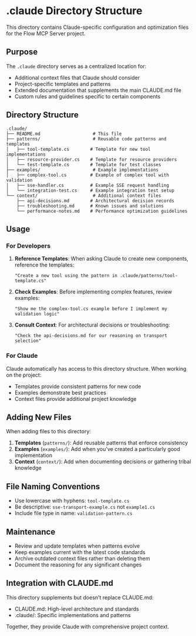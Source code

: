 # .claude Directory Structure

This directory contains Claude-specific configuration and optimization files for the Flow MCP Server project.

## Purpose

The `.claude` directory serves as a centralized location for:
- Additional context files that Claude should consider
- Project-specific templates and patterns
- Extended documentation that supplements the main CLAUDE.md file
- Custom rules and guidelines specific to certain components

## Directory Structure

```
.claude/
├── README.md                    # This file
├── patterns/                    # Reusable code patterns and templates
│   ├── tool-template.cs        # Template for new tool implementations
│   ├── resource-provider.cs    # Template for resource providers
│   └── test-template.cs        # Template for test classes
├── examples/                    # Example implementations
│   ├── complex-tool.cs         # Example of complex tool with validation
│   ├── sse-handler.cs          # Example SSE request handling
│   └── integration-test.cs     # Example integration test setup
└── context/                     # Additional context files
    ├── api-decisions.md        # Architectural decision records
    ├── troubleshooting.md      # Known issues and solutions
    └── performance-notes.md    # Performance optimization guidelines
```

## Usage

### For Developers

1. **Reference Templates**: When asking Claude to create new components, reference the templates:
   ```
   "Create a new tool using the pattern in .claude/patterns/tool-template.cs"
   ```

2. **Check Examples**: Before implementing complex features, review examples:
   ```
   "Show me the complex-tool.cs example before I implement my validation logic"
   ```

3. **Consult Context**: For architectural decisions or troubleshooting:
   ```
   "Check the api-decisions.md for our reasoning on transport selection"
   ```

### For Claude

Claude automatically has access to this directory structure. When working on the project:
- Templates provide consistent patterns for new code
- Examples demonstrate best practices
- Context files provide additional project knowledge

## Adding New Files

When adding files to this directory:

1. **Templates** (`patterns/`): Add reusable patterns that enforce consistency
2. **Examples** (`examples/`): Add when you've created a particularly good implementation
3. **Context** (`context/`): Add when documenting decisions or gathering tribal knowledge

## File Naming Conventions

- Use lowercase with hyphens: `tool-template.cs`
- Be descriptive: `sse-transport-example.cs` not `example1.cs`
- Include file type in name: `validation-pattern.cs`

## Maintenance

- Review and update templates when patterns evolve
- Keep examples current with the latest code standards
- Archive outdated context files rather than deleting them
- Document the reasoning for any significant changes

## Integration with CLAUDE.md

This directory supplements but doesn't replace CLAUDE.md:
- CLAUDE.md: High-level architecture and standards
- .claude/: Specific implementations and patterns

Together, they provide Claude with comprehensive project context.
